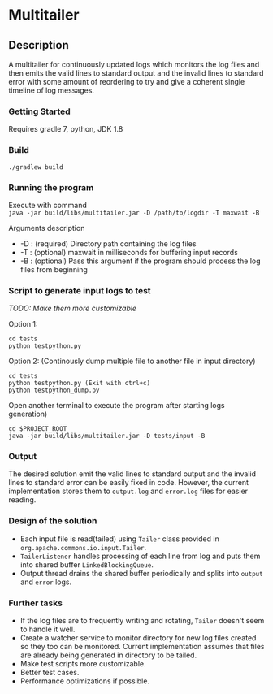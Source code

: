 # Multitailer

## Description

A multi­tailer for continuously updated logs which monitors the log files and then emits the valid lines to
standard output and the invalid lines to standard error with some amount of re­ordering to try 
and give a coherent single timeline of log messages.

### Getting Started

Requires gradle 7, python, JDK 1.8

### Build

`./gradlew build`

### Running the program

Execute with command <br>
`java -jar build/libs/multitailer.jar -D /path/to/logdir -T maxwait -B`

Arguments description
* -D : (required) Directory path containing the log files
* -T : (optional) maxwait in milliseconds for buffering input records
* -B : (optional) Pass this argument if the program should process the log files from beginning

### Script to generate input logs to test

*TODO: Make them more customizable*

Option 1:
```
cd tests
python testpython.py
```

Option 2: (Continously dump multiple file to another file in input directory)
```
cd tests
python testpython.py (Exit with ctrl+c)
python testpython_dump.py
```

Open another terminal to execute the program after starting logs generation)
```
cd $PROJECT_ROOT
java -jar build/libs/multitailer.jar -D tests/input -B
```

### Output

The desired solution emit the valid lines to standard output and the invalid lines to standard error can be easily fixed in code. However, the current implementation stores them to `output.log` and `error.log` files for easier reading.

### Design of the solution

* Each input file is read(tailed) using `Tailer` class provided in `org.apache.commons.io.input.Tailer`.
* `TailerListener` handles processing of each line from log and puts them into shared buffer `LinkedBlockingQueue`.
* Output thread drains the shared buffer periodically and splits into `output` and `error` logs.

### Further tasks

* If the log files are to frequently writing and rotating, `Tailer` doesn't seem to handle it well.
* Create a watcher service to monitor directory for new log files created so they too can be monitored. Current implementation assumes that files are already being generated in directory to be tailed.
* Make test scripts more customizable.
* Better test cases.
* Performance optimizations if possible.
